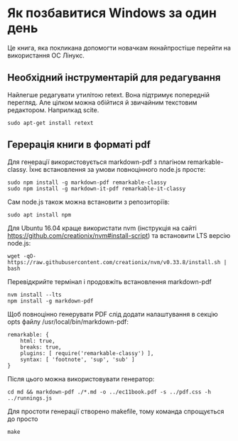 Як позбавитися Windows за один день
===================================

Це книга, яка покликана допомогти новачкам якнайпростіше перейти на використання ОС Лінукс.

Необхідний інструментарій для редагування
-----------------------------------------

Найлегше редагувати утилітою retext. Вона підтримує попередній перегляд. Але цілком можна обійтися й звичайним текстовим редактором. Наприлкад scite.

    sudo apt-get install retext

Герерація книги в форматі pdf
-----------------------------

Для генерації використовується markdown-pdf з плагіном remarkable-classy. Їхнє встановлення за умови повноцінного node.js просте:

    sudo npm install -g markdown-pdf remarkable-classy
    sudo npm install -g markdown-it-pdf remarkable-it-classy

Сам node.js також можна встановити з репозиторіїв:

    sudo apt install npm

Для Ubuntu 16.04 краще використати nvm (інструкція на сайті https://github.com/creationix/nvm#install-script) та встановити LTS версію node.js:

    wget -qO- https://raw.githubusercontent.com/creationix/nvm/v0.33.8/install.sh | bash

Перевідкрийте термінал і продовжіть встановлення markdown-pdf

    nvm install --lts
    npm install -g markdown-pdf

Щоб повноцінно генерувати PDF слід додати налаштування в секцію opts файлу /usr/local/bin/markdown-pdf:

    remarkable: {
        html: true,
        breaks: true,
        plugins: [ require('remarkable-classy') ],
        syntax: [ 'footnote', 'sup', 'sub' ]
    }


Після цього можна використовувати генератор:

    cd md && markdown-pdf ./*.md -o ../ec11book.pdf -s ../pdf.css -h ../runnings.js

Для простоти генерації створено makefile, тому команда спрощується до просто 

    make

